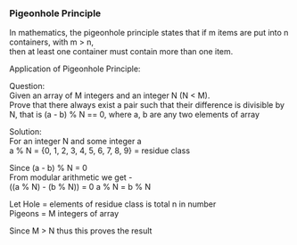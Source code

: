### Pigeonhole Principle
In mathematics, the pigeonhole principle states that if m items are put into n containers, with m > n, \
then at least one container must contain more than one item.

Application of Pigeonhole Principle:

Question: \
Given an array of M integers and an integer N (N < M). \
Prove that there always exist a pair such that their difference is divisible by N, that is (a - b) % N == 0, where a, b are any two elements of array

Solution: \
For an integer N and some integer a \
a % N = {0, 1, 2, 3, 4, 5, 6, 7, 8, 9} = residue class

Since (a - b) % N = 0 \
From modular arithmetic we get - \
((a % N) - (b % N)) = 0
a % N = b % N

Let Hole = elements of residue class is total n in number \
Pigeons = M integers of array

Since M > N thus this proves the result
   
